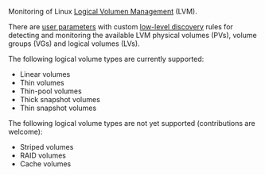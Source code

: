 Monitoring of Linux [Logical Volumen
Management](https://www.sourceware.org/lvm2/) (LVM).

There are [user parameters](#userparameters) with custom [low-level
discovery](https://www.zabbix.com/documentation/3.0/manual/discovery/low_level_discovery)
rules for detecting and monitoring the available LVM physical volumes (PVs),
volume groups (VGs) and logical volumes (LVs).

The following logical volume types are currently supported:
* Linear volumes
* Thin volumes
* Thin-pool volumes
* Thick snapshot volumes
* Thin snapshot volumes

The following logical volume types are not yet supported (contributions are
welcome):
* Striped volumes
* RAID volumes
* Cache volumes
